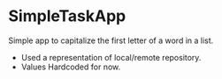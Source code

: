 # SimpleTaskApp

Simple app to capitalize the first letter of a word in a list.
- Used a representation of local/remote repository.
- Values Hardcoded for now.
